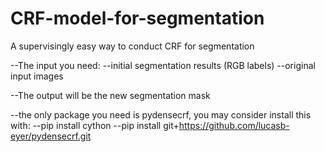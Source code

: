 # CRF-model-for-segmentation
A supervisingly easy way to conduct CRF for segmentation

--The input you need:
--initial segmentation results (RGB labels)
--original input images

--The output will be the new segmentation mask

--the only package you need is pydensecrf, you may consider install this with:
--pip install cython
--pip install git+https://github.com/lucasb-eyer/pydensecrf.git
